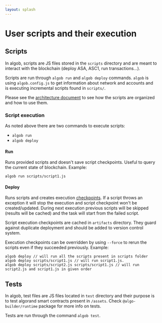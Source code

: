 ```yaml
---
layout: splash
---
```


# User scripts and their execution

## Scripts

In algob, scripts are JS files stored in the `scripts` directory and are meant to interact with the blockchain (deploy ASA, ASC1, run transactions...).

Scripts are run through `algob run` and `algob deploy` commands. `algob` is using `algob.config.js` to get information about network and accounts and is executing incremental scripts found in `scripts/`.

Please see the [architecture document](https://paper.dropbox.com/published/Algorand-builder-specs--A7njBF~7_VHYy0l3m3RAKgYVBg-c4ycJtlcmEaRIbptAPqNYS6#:h2=Scripts) to see how the scripts are organized and how to use them.

### Script execution

As noted above there are two commands to execute scripts:

- `algob run`
- `algob deploy`

#### Run

Runs provided scripts and doesn't save script checkpoints.
Useful to query the current state of blockchain.
Example:

    algob run scripts/script1.js

#### Deploy

Runs scripts and creates execution [checkpoints](https://scale-it.github.io/algo-builder/guide/execution-checkpoints.html).
If a script throws an exception it will stop the execution and script checkpoint won't be created/updated.
During next execution previous scripts will be skipped (results will be cached) and the task will start from the failed script.

Script execution checkpoints are cached in `artifacts` directory.
They guard against duplicate deployment and should be added to version control system.

Execution checkpoints can be overridden by using `--force` to rerun the scripts even if they succeeded previously.
Example:

    algob deploy // will run all the scripts present in scripts folder
    algob deploy scripts/script1.js // will run script1.js.
    algob deploy scripts/script2.js scripts/script1.js // will run script2.js and script1.js in given order

## Tests

In algob, test files are JS files located in `test` directory and their purpose is to test algorand smart contracts present in `/assets`. Check `@algo-builder/runtime` package for more info on tests.

Tests are run through the command `algob test`.
